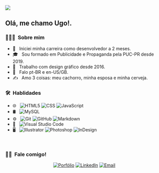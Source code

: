 <img src="https://user-images.githubusercontent.com/38115792/178575397-8adc7634-e0e0-4feb-a85c-9e8ffd32f338.jpg">

<h2> Olá, me chamo Ugo!.</h2>

<h3> 👨🏻‍💻 &nbsp;Sobre mim </h3>

- 🤔 &nbsp; Iniciei minha carreira como desenvolvedor a 2 meses.
- 🎓 &nbsp; Sou formado em Publicidade e Propaganda pela PUC-PR desde 2019.
- 💼 &nbsp; Trabalho com design gráfico desde 2016.
- 🌱 &nbsp; Falo pt-BR e en-US/GB.
- ✍️ &nbsp; Amo 3 coisas: meu cachorro, minha esposa e minha cerveja.

<h3> 🛠 &nbsp;Hablidades</h3>

- 🌐 &nbsp;
  ![HTML5](https://img.shields.io/badge/-HTML5-333333?style=flat&logo=HTML5)
  ![CSS](https://img.shields.io/badge/-CSS-333333?style=flat&logo=CSS3&logoColor=1572B6)
  ![JavaScript](https://img.shields.io/badge/-JavaScript-333333?style=flat&logo=javascript)
- 🛢 &nbsp;
  ![MySQL](https://img.shields.io/badge/-MySQL-333333?style=flat&logo=mysql)
- ⚙️ &nbsp;
  ![Git](https://img.shields.io/badge/-Git-333333?style=flat&logo=git)
  ![GitHub](https://img.shields.io/badge/-GitHub-333333?style=flat&logo=github)
  ![Markdown](https://img.shields.io/badge/-Markdown-333333?style=flat&logo=markdown)
- 🔧 &nbsp;
  ![Visual Studio Code](https://img.shields.io/badge/-Visual%20Studio%20Code-333333?style=flat&logo=visual-studio-code&logoColor=007ACC)
- 🖥 &nbsp;
  ![Illustrator](https://img.shields.io/badge/-Illustrator-333333?style=flat&logo=adobe-illustrator)
  ![Photoshop](https://img.shields.io/badge/-Photoshop-333333?style=flat&logo=adobe-photoshop)
  ![InDesign](https://img.shields.io/badge/-InDesign-333333?style=flat&logo=adobe-indesign)

<br/>

<h3> 🤝🏻 &nbsp;Fale comigo!</h3>

<p align="center">
<a href="https://digicom.myportfolio.com/"><img alt="Porfólio" src="https://img.shields.io/badge/Website-www.adityavsingh.com-blue?style=flat-square&logo=google-chrome"></a>
<a href="https://www.linkedin.com/in/urr/"><img alt="LinkedIn" src="https://img.shields.io/badge/LinkedIn-Aditya%20Vikram%20Singh-blue?style=flat-square&logo=linkedin"></a>
<a href="mailto:ugorramos2014@gmail.com"><img alt="Email" src="https://img.shields.io/badge/Email-avsingh@umass.edu-blue?style=flat-square&logo=gmail"></a>
</p>
